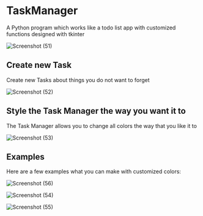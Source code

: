 # TaskManager

A Python program which works like a todo list app with customized functions designed with tkinter

![Screenshot (51)](https://user-images.githubusercontent.com/109417475/181596725-8470d29d-ab54-46b4-8341-8ccfddf8e7a7.png)

## Create new Task
Create new Tasks about things you do not want to forget

![Screenshot (52)](https://user-images.githubusercontent.com/109417475/181597139-f8543580-ca7c-4bb5-b871-6910cb83ebff.png)

 ## Style the Task Manager the way you want it to
 
 The Task Manager allows you to change all colors the way that you like it to
 
 ![Screenshot (53)](https://user-images.githubusercontent.com/109417475/181600590-936be5e2-ee89-44c1-adac-aac6ba50159d.png)
 
 ## Examples
 Here are a few examples what you can make with customized colors:
 
![Screenshot (56)](https://user-images.githubusercontent.com/109417475/181600786-00af19c5-fc0f-4879-b953-0c2a8d68d789.png)

![Screenshot (54)](https://user-images.githubusercontent.com/109417475/181600711-7a54127e-0ea5-45fa-838e-e86e6599384e.png)

![Screenshot (55)](https://user-images.githubusercontent.com/109417475/181600733-a3a79830-9a69-4bff-b0ac-eb5711092c88.png)
